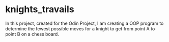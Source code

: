 # knights_travails

In this project, created for the Odin Project, I am creating a OOP program to determine the fewest possible moves for a knight to get from point A to point B on a chess board. 